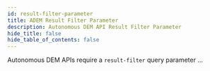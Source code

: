 ```yaml
---
id: result-filter-parameter
title: ADEM Result Filter Parameter
description: Autonomous DEM API Result Filter Parameter
hide_title: false
hide_table_of_contents: false
---
```


Autonomous DEM APIs require a `result-filter` query parameter ...
